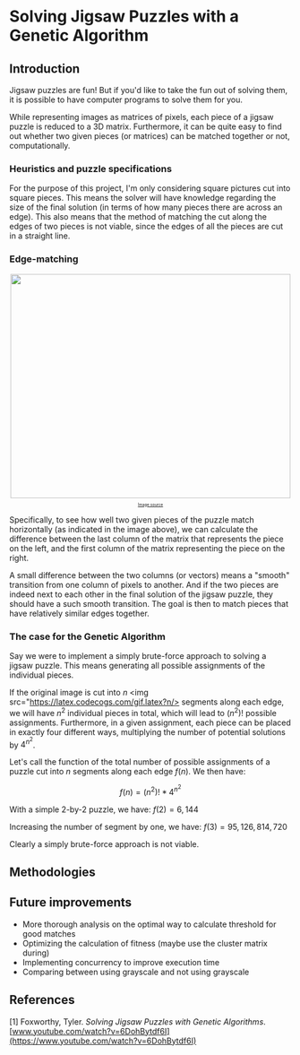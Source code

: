 # Solving Jigsaw Puzzles with a Genetic Algorithm

## Introduction
Jigsaw puzzles are fun! But if you'd like to take the fun out of solving them, it is possible to have computer programs
to solve them for you.

While representing images as matrices of pixels, each piece of a jigsaw puzzle is reduced to a 3D matrix. Furthermore,
it can be quite easy to find out whether two given pieces (or matrices) can be matched together or not, computationally.

### Heuristics and puzzle specifications
For the purpose of this project, I'm only considering square pictures cut into square pieces. This means the solver will
have knowledge regarding the size of the final solution (in terms of how many pieces there are across an edge). This
also means that the method of matching the cut along the edges of two pieces is not viable, since the edges of all the
pieces are cut in a straight line.

### Edge-matching
<p align="center", style="font-size:50%;">
<img src="https://image.slidesharecdn.com/gisconcepts3-091126070346-phpapp01/95/gis-concepts-35-61-728.jpg" width="500" height="400"/>
</p> 

<p align="center", style="font-size:50%;">
<a href="https://www.slideshare.net/cier/gis-concepts-35">Image source</a>
</p>

Specifically, to see how well two given pieces of the puzzle match horizontally (as indicated in the image above), we
can calculate the difference between the last column of the matrix that represents the piece on the left, and the first
column of the matrix representing the piece on the right.

A small difference between the two columns (or vectors) means
a "smooth" transition from one column of pixels to another. And if the two pieces are indeed next to each other in the
final solution of the jigsaw puzzle, they should have a such smooth transition. The goal is then to match pieces that
have relatively similar edges together.

### The case for the Genetic Algorithm
Say we were to implement a simply brute-force approach to solving a jigsaw puzzle. This means generating all possible
assignments of the individual pieces.

If the original image is cut into $n$ <img src="https://latex.codecogs.com/gif.latex?n/> segments along each edge, we will have $n^2$ individual pieces in total, which
will lead to $(n^2)!$ possible assignments. Furthermore, in a given assignment, each piece can be placed in exactly four
different ways, multiplying the number of potential solutions by $4^{n^2}$.

Let's call the function of the total number of possible assignments of a puzzle cut into $n$ segments along each edge
$f(n)$. We then have:

$$f(n) = (n^2)! * 4^{n^2}$$

With a simple 2-by-2 puzzle, we have: $f(2) = 6,144$

Increasing the number of segment by one, we have: $f(3) = 95,126,814,720$

Clearly a simply brute-force approach is not viable.

## Methodologies

## Future improvements

- More thorough analysis on the optimal way to calculate threshold for good matches
- Optimizing the calculation of fitness (maybe use the cluster matrix during)
- Implementing concurrency to improve execution time
- Comparing between using grayscale and not using grayscale

## References

[1] Foxworthy, Tyler. _Solving Jigsaw Puzzles with Genetic Algorithms_. [www.youtube.com/watch?v=6DohBytdf6I](https://www.youtube.com/watch?v=6DohBytdf6I)
